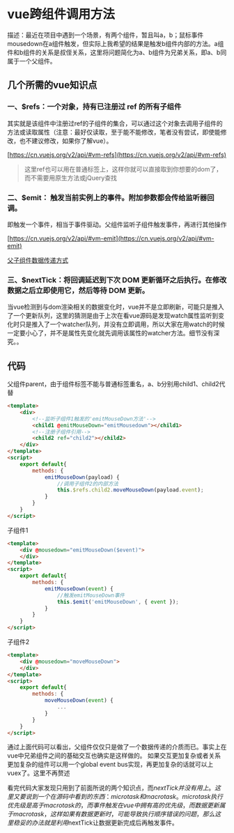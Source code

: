 # vue跨组件调用方法

描述：最近在项目中遇到一个场景，有两个组件，暂且叫a，b；鼠标事件mousedown在a组件触发，但实际上我希望的结果是触发b组件内部的方法。a组件和b组件的关系是叔侄关系，这里将问题简化为a、b组件为兄弟关系，即a、b同属于一个父组件。

## 几个所需的vue知识点

### 一、$refs：一个对象，持有已注册过 ref 的所有子组件

其实就是该组件中注册过ref的子组件的集合，可以通过这个对象去调用子组件的方法或读取属性（注意：最好仅读取，至于能不能修改，笔者没有尝试，即使能修改，也不建议修改，如果你了解vue）。

[https://cn.vuejs.org/v2/api/#vm-refs](https://cn.vuejs.org/v2/api/#vm-refs)

> 这里ref也可以用在普通标签上，这样你就可以直接取到你想要的dom了，而不需要用原生方法或jQuery查找

### 二、$emit： 触发当前实例上的事件。附加参数都会传给监听器回调。

即触发一个事件，相当于事件驱动。父组件监听子组件触发事件，再进行其他操作

[https://cn.vuejs.org/v2/api/#vm-emit](https://cn.vuejs.org/v2/api/#vm-emit)

[父子组件数据传递方式](https://cn.vuejs.org/v2/guide/components.html#组件组合)

### 三、$nextTick：将回调延迟到下次 DOM 更新循环之后执行。在修改数据之后立即使用它，然后等待 DOM 更新。
当vue检测到与dom渲染相关的数据变化时，vue并不是立即刷新，可能只是推入了一个更新队列，这里的猜测是由于上次在看vue源码是发现watch属性监听到变化时只是推入了一个watcher队列，并没有立即调用，所以大家在用watch的时候一定要小心了，并不是属性先变化就先调用该属性的watcher方法。细节没有深究。。

## 代码
父组件parent，由于组件标签不能与普通标签重名，a、b分别用child1、child2代替
```html
<template>
	<div>
		<!--监听子组件1触发的'emitMouseDown方法'-->
		<child1 @emitMouseDown="emitMousedown"></child1>
		<!--注册子组件引用-->
		<child2 ref="child2"></child2>
	</div>
</template>
<script>
	export default{
		methods: {
			emitMouseDown(payload) {
				//调用子组件2的内部方法
				this.$refs.child2.moveMouseDown(payload.event);
			}
		}
	}
</script>
```
子组件1
```html
<template>
	<div @mousedown="emitMouseDown($event)">
	</div>
</template>
<script>
	export default{
		methods: {
			emitMouseDown(event) {
				//触发emitMouseDown事件
				this.$emit('emitMouseDown', { event });
			}
		}
	}
</script>
```
子组件2
```html
<template>
	<div @mousedown="moveMouseDown">
	</div>
</template>
<script>
	export default{
		methods: {
			moveMouseDown(event) {
				...
			}
		}
	}
</script>
```
通过上面代码可以看出，父组件仅仅只是做了一个数据传递的介质而已。事实上在vue中兄弟组件之间的基础交互也确实是这样做的。
如果交互更加复杂或者关系更加复杂的组件可以用一个global event bus实现，再更加复杂的话就可以上vuex了。这里不再赘述

看完代码大家发现只用到了前面所说的两个知识点，而$nextTick并没有用上。这里又要说到一个在源码中看到的东西：micro task 和 macro task。micro task执行优先级是高于macro task的，而事件触发在vue中拥有高的优先级，而数据更新属于macro task，这样如果有数据更新时，可能导致执行顺序错误的问题，那么这里稳妥的办法就是利用$nextTick让数据更新完成后再触发事件。
